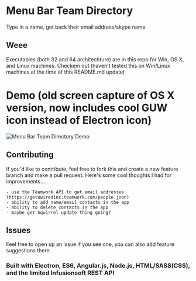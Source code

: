 # Menu Bar Team Directory

Type in a name, get back their email address/skype name

## Weee

Executables (both 32 and 64 architechture) are in this repo for Win, OS X, and Linux machines. Checkem out (haven't tested this on Win/Linux machines at the time of this README.md update)

# Demo (old screen capture of OS X version, now includes cool GUW icon instead of Electron icon)

![Menu Bar Team Directory Demo](https://github.com/Banjerr/Menu-Bar-Team-Directory/blob/master/images/team_directory.gif)

## Contributing

If you'd like to contribute, feel free to fork this and create a new feature branch and make a pull request. Here's some cool thoughts I had for improvements...

    - use the Teamwork API to get email addresses (https://getuwiredinc.teamwork.com/people.json)    
    - ability to add name/email contacts in the app
    - ability to delete contacts in the app
    - maybe get Squirrel update thing going?

## Issues

Feel free to open up an issue if you see one, you can also add feature suggestions there.

### Built with Electron, ES6, Angular.js, Node.js, HTML/SASS(CSS), and the limited Infusionsoft REST API
